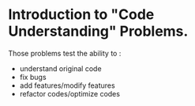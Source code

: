 # Introduction to "Code Understanding" Problems.
Those problems test the ability to :
* understand original code
* fix bugs
* add features/modify features
* refactor codes/optimize codes
